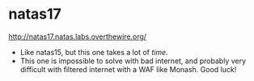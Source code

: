 # natas17

http://natas17.natas.labs.overthewire.org/

* Like natas15, but this one takes a lot of *time*.
* This one is impossible to solve with bad internet, and probably very difficult with filtered internet with a WAF like Monash. Good luck!
